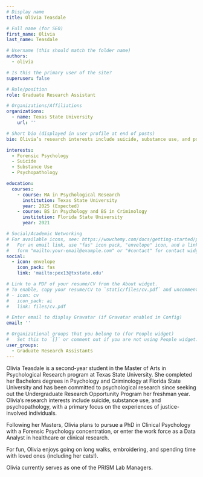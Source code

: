 ```yaml
---
# Display name
title: Olivia Teasdale

# Full name (for SEO)
first_name: Olivia
last_name: Teasdale

# Username (this should match the folder name)
authors:
  - olivia

# Is this the primary user of the site?
superuser: false

# Role/position
role: Graduate Research Assistant

# Organizations/Affiliations
organizations:
  - name: Texas State University
    url: ''

# Short bio (displayed in user profile at end of posts)
bio: Olivia’s research interests include suicide, substance use, and psychopathology, with a primary focus on the experiences of justice-involved individuals.

interests:
  - Forensic Psychology
  - Suicide
  - Substance Use
  - Psychopathology

education:
  courses:
    - course: MA in Psychological Research
      institution: Texas State University
      year: 2025 (Expected)
    - course: BS in Psychology and BS in Criminology
      institution: Florida State University
      year: 2021

# Social/Academic Networking
# For available icons, see: https://wowchemy.com/docs/getting-started/page-builder/#icons
#   For an email link, use "fas" icon pack, "envelope" icon, and a link in the
#   form "mailto:your-email@example.com" or "#contact" for contact widget.
social:
  - icon: envelope
    icon_pack: fas
    link: 'mailto:pex13@txstate.edu'

# Link to a PDF of your resume/CV from the About widget.
# To enable, copy your resume/CV to `static/files/cv.pdf` and uncomment the lines below.
# - icon: cv
#   icon_pack: ai
#   link: files/cv.pdf

# Enter email to display Gravatar (if Gravatar enabled in Config)
email: ''

# Organizational groups that you belong to (for People widget)
#   Set this to `[]` or comment out if you are not using People widget.
user_groups:
  - Graduate Research Assistants
---
```


Olivia Teasdale is a second-year student in the Master of Arts in Psychological Research program at Texas State University. She completed her Bachelors degrees in Psychology and Criminology at Florida State University and has been committed to psychological research since seeking out the Undergraduate Research Opportunity Program her freshman year. Olivia’s research interests include suicide, substance use, and psychopathology, with a primary focus on the experiences of justice-involved individuals.

Following her Masters, Olivia plans to pursue a PhD in Clinical Psychology with a Forensic Psychology concentration, or enter the work force as a Data Analyst in healthcare or clinical research.

For fun, Olivia enjoys going on long walks, embroidering, and spending time with loved ones (including her cats!).

Olivia currently serves as one of the PRISM Lab Managers.